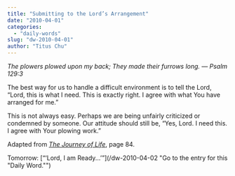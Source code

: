 ```yaml
---
title: "Submitting to the Lord’s Arrangement"
date: "2010-04-01"
categories: 
  - "daily-words"
slug: "dw-2010-04-01"
author: "Titus Chu"
---
```


_The plowers plowed upon my back; They made their furrows long. — Psalm 129:3_

The best way for us to handle a difficult environment is to tell the Lord, “Lord, this is what I need. This is exactly right. I agree with what You have arranged for me.”

This is not always easy. Perhaps we are being unfairly criticized or condemned by someone. Our attitude should still be, “Yes, Lord. I need this. I agree with Your plowing work.”

Adapted from [_The Journey of Life_](/book-journey-of-life "Go to the listing for this book."), page 84.

Tomorrow: [“‘Lord, I am Ready...’”](/dw-2010-04-02 "Go to the entry for this "Daily Word."")
